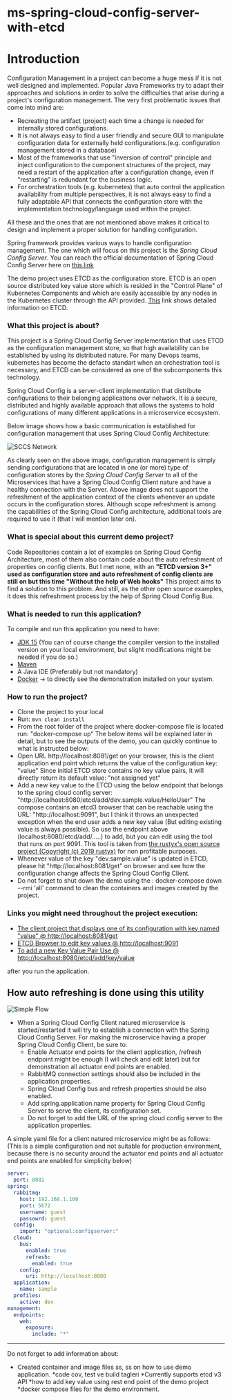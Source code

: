 # ms-spring-cloud-config-server-with-etcd

# Introduction

Configuration Management in a project can become a huge mess if it is not well designed and implemented. Popular Java Frameworks try to adapt their approaches and solutions in order to solve the difficulties that arise during a project's configuration management. The very first problematic issues that come into mind are:

* Recreating the artifact (project) each time a change is needed for internally stored configurations.
* It is not always easy to find a user friendly and secure GUI to manipulate configuration data for externally held configurations.(e.g. configuration management stored in a database)
* Most of the frameworks that use "inversion of control" principle and inject configuration to the component structures of the project, may need a restart of the application after a configuration change, even if "restarting" is redundant for the business logic.
* For orchestration tools (e.g. kubernetes) that auto control the application availability from multiple perspectives,  it is not always easy to find a fully adaptable API that connects the configuration store with the implementation technology/language used within the project.

All these and the ones that are not mentioned above makes it critical to design and implement a proper solution for handling configuration.

Spring framework provides various ways to handle configuration management. The one which will focus on this project is the *Spring Cloud Config Server*. You can reach the official documentation of Spring Cloud Config Server here on [this link](https://cloud.spring.io/spring-cloud-config/multi/multi__spring_cloud_config_server.html)

The demo project uses ETCD as the configuration store. ETCD is an open source distributed key value store which is resided in the "Control Plane" of Kubernetes Components and which are easily accessible by any nodes in the Kubernetes cluster through the API provided. [This](https://etcd.io/docs/) link shows detailed information on ETCD.

### What this project is about?

This project is a Spring Cloud Config Server implementation that uses ETCD as the configuration management store, so that high availability can be established by using its distributed nature. For many Devops teams, kubernetes has become the defacto standart when an orchestration tool is necessary, and ETCD can be considered as one of the subcomponents this technology.

Spring Cloud Config is a server-client implementation that distribute configurations to their belonging applications over network. It is a secure, distributed and highly available approach that allows the systems to hold configurations of many different applications in a microservice ecosystem. 

Below image shows how a basic communication is established for configuration management that uses Spring Cloud Config Architecture:

![SCCS Network](https://github.com/csumutaskin/project-docs/blob/main/ms-spring-cloud-config-server-with-etcd/Design/UML/NetworkDiagrams/SCCS%20Very%20Basic%20Network%20Diagram.jpg?raw=true)

As clearly seen on the above image, configuration management is simply sending configurations that are located in one (or more) type of configuration stores by the *Spring Cloud Config Server* to all of the Microservices that have a Spring Cloud Config Client nature and have a healthy connection with the Server. Above image does not support the refreshment of the application context of the clients whenever an update occurs in the configuration stores.
Although scope refreshment is among the capabilities of the Spring Cloud Config architecture, additional tools are required to use it (that I will mention later on).

### What is special about this current demo project?

Code Repositories contain a lot of examples on Spring Cloud Config Architecture, most of them also contain code about the auto refreshment of properties on config clients. But I met none, with an **"ETCD version 3+" used as configuration store and auto refreshment of config clients are still on but this time "Without the help of Web hooks"** This project aims to find a solution to this problem. And still, as the other open source examples, it does this refreshment process by the help of Spring Cloud Config Bus. 

### What is needed to run this application?

To compile and run this application you need to have:

* [JDK 15](https://jdk.java.net/java-se-ri/15) (You can of course change the compiler version to the installed version on your local environment, but slight modifications might be needed if you do so.)
* [Maven](https://maven.apache.org/download.cgi)
* A Java IDE (Preferably but not mandatory)
* [Docker](https://docs.docker.com/engine/install/ubuntu/) -> to directly see the demonstration
installed on your system.

### How to run the project?

* Clone the project to your local
* Run:
	`mvn clean install`
* From the root folder of the project where docker-compose file is located run: "docker-compose up"
The below items will be explained later in detail, but to see the outputs of the demo, you can quickly continue to what is instructed below:
* Open URL http://localhost:8081/get on your browser, this is the client application end point which returns the value of the configuration key: "value"
Since initial ETCD store contains no key value pairs, it will directly return its default value: "not assigned yet"
* Add a new key value to the ETCD using the below endpoint that belongs to the spring cloud config server: 
  "http://localhost:8080/etcd/add/dev.sample.value/HelloUser"
  The compose contains an etcd3 browser that can be reachable using the URL: "http://localhost:9091", but I think it throws an unexpected exception when the end user adds a new key value (But editing existing value is always possible). So use the endpoint above (localhost:8080/etcd/add/.....) to add, but you can edit using the tool that runs on port 9091. This tool is taken from [the rustyx's open source project (Copyright (c) 2019 rustyx)](https://github.com/rustyx/etcdv3-browser) for non profitable purposes.
* Whenever value of the key "dev.sample.value" is updated in ETCD, please hit "http://localhost:8081/get" on browser and see how the configuration change affects the Spring Cloud Config Client.
* Do not forget to shut down the demo using the : docker-compose down --rmi 'all' command to clean the containers and images created by the project.
	
### Links you might need throughout the project execution:

* [The client project that displays one of its configuration with key named "value" @ http://localhost:8081/get](http://localhost:8081/get)
* [ETCD Browser to edit key values @ http://localhost:9091](http://localhost:9091)
* [To add a new Key Value Pair Use @ http://localhost:8080/etcd/add/key/value](http://localhost:8080/etcd/add/dev.sample.value/umut)

after you run the application.

## How auto refreshing is done using this utility

![Simple Flow](https://github.com/csumutaskin/project-docs/blob/main/ms-spring-cloud-config-server-with-etcd/Design/UML/NetworkDiagrams/Spring%20Cloud%20Config%20With%20Refresh.jpg?raw=true)

* When a Spring Cloud Config Client natured microservice is started/restarted it will try to establish a connection with the Spring Cloud Config Server.   For making the microservice having a proper Spring Cloud Config Client, be sure to:
    * Enable Actuator end points for the client application, /refresh endpoint might be enough (I will check and edit later) but for demonstration all actuator end points are enabled.
    * RabbitMQ connection settings should also be included in the application properties.
    * Spring Cloud Config bus and refresh properties should be also enabled.
    * Add spring.application.name property for Spring Cloud Config Server to serve the client, its configuration set. 
    * Do not forget to add the URL of the spring cloud config server to the application properties.

A simple yaml file for a client natured microservice might be as follows: (This is a simple configuration and not suitable for production environment, because there is no security around the actuator end points and all actuator end points are enabled for simplicity below)
```yaml
server:
  port: 8081
spring:
  rabbitmq:
    host: 192.168.1.100
    port: 5672
    username: guest
    passowrd: guest    
  config:
    import: "optional:configserver:"
  cloud:
    bus:
      enabled: true
      refresh:
        enabled: true
    config:
      uri: http://localhost:8080
  application:
    name: sample      
  profiles:
    active: dev
management:
  endpoints:
    web:
      exposure:
        include: "*"    
```
-------------------------
Do not forget to add information about:
* Created container and image files ss, ss on how to use demo application.
*code cov, test ve build tagleri
*Currently supports etcd v3 API
*how to add key value using rest end point of the demo project
*docker compose files for the demo environment.